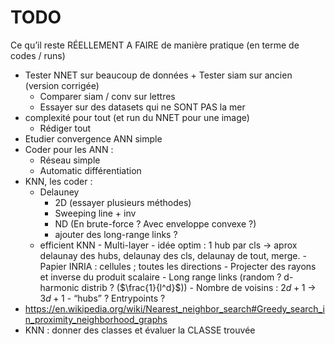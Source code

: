 # TODO

Ce qu’il reste RÉELLEMENT A FAIRE de manière pratique (en terme de codes / runs)

-   Tester NNET sur beaucoup de données + Tester siam sur ancien (version corrigée)
    -   Comparer siam / conv sur lettres
    -   Essayer sur des datasets qui ne SONT PAS la mer
- complexité pour tout (et run du NNET pour une image)
    - Rédiger tout
- Etudier convergence ANN simple
-   Coder pour les ANN :
    - Réseau simple
    - Automatic différentiation
- KNN, les coder :
	-   Delauney
	    -   2D (essayer plusieurs méthodes)
	      -   Sweeping line + inv
	    -   ND (En brute-force ? Avec enveloppe convexe ?)
	    -   ajouter des long-range links ?
	-   efficient KNN
	  - Multi-layer
	  - idée optim : 1 hub par cls -> aprox delaunay des hubs, delaunay des cls, delaunay de tout, merge.
	  - Papier INRIA : cellules ; toutes les directions
      - Projecter des rayons et inverse du produit scalaire
	  - Long range links (random ? d-harmonic distrib ? ($\frac{1}{l^d}$))
	  - Nombre de voisins : $2d+1$ -> $3d+1$
	  - “hubs” ? Entrypoints ?
- https://en.wikipedia.org/wiki/Nearest_neighbor_search#Greedy_search_in_proximity_neighborhood_graphs
-   KNN : donner des classes et évaluer la CLASSE trouvée